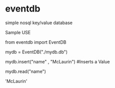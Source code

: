 # eventdb
simple nosql key/value database


Sample USE

from eventdb import EventDB

mydb = EventDB("./mydb.db")

mydb.insert("name" , "McLaurin") #Inserts a Value

mydb.read("name")

'McLaurin'

